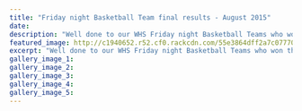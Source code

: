 ```yaml
---
title: "Friday night Basketball Team final results - August 2015"
date: 
description: "Well done to our WHS Friday night Basketball Teams who won their finals on 14 August."
featured_image: http://c1940652.r52.cf0.rackcdn.com/55e3864dff2a7c07770009c9/Junior-Boys-Fri-night-comp-winners-2015.jpg
excerpt: "Well done to our WHS Friday night Basketball Teams who won their finals on 14 August."
gallery_image_1: 
gallery_image_2: 
gallery_image_3: 
gallery_image_4: 
gallery_image_5: 
---
```

